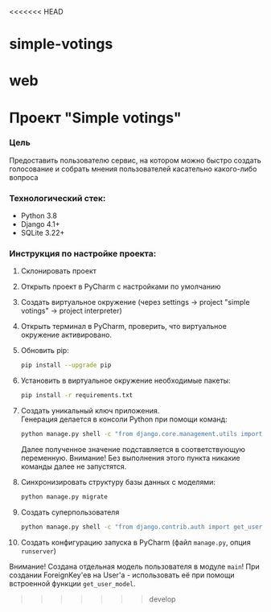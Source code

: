 <<<<<<< HEAD
# simple-votings
 web
=======
# Проект "Simple votings"

### Цель
Предоставить пользователю сервис, на котором можно быстро создать голосование и собрать мнения пользователей касательно какого-либо вопроса

### Технологический стек:
- Python 3.8
- Django 4.1+
- SQLite 3.22+

### Инструкция по настройке проекта:
1. Склонировать проект
2. Открыть проект в PyCharm с наcтройками по умолчанию
3. Создать виртуальное окружение (через settings -> project "simple votings" -> project interpreter)
4. Открыть терминал в PyCharm, проверить, что виртуальное окружение активировано.
5. Обновить pip:
   ```bash
   pip install --upgrade pip
   ```
6. Установить в виртуальное окружение необходимые пакеты: 
   ```bash
   pip install -r requirements.txt
   ```

7. Создать уникальный ключ приложения.  
   Генерация делается в консоли Python при помощи команд:
   ```bash
   python manage.py shell -c "from django.core.management.utils import get_random_secret_key; get_random_secret_key()"
   ```
   Далее полученное значение подставляется в соответствующую переменную.
   Внимание! Без выполнения этого пункта никакие команды далее не запустятся.

7. Синхронизировать структуру базы данных с моделями: 
   ```bash
   python manage.py migrate
   ```

8. Создать суперпользователя
   ```bash
   python manage.py shell -c "from django.contrib.auth import get_user_model; get_user_model().objects.create_superuser('vasya', '1@abc.net', 'promprog')"
   ```

9. Создать конфигурацию запуска в PyCharm (файл `manage.py`, опция `runserver`)

Внимание! Создана отдельная модель пользователя в модуле `main`! 
При создании ForeignKey'ев на User'а - использовать её при помощи встроенной функции `get_user_model`.
>>>>>>> develop
